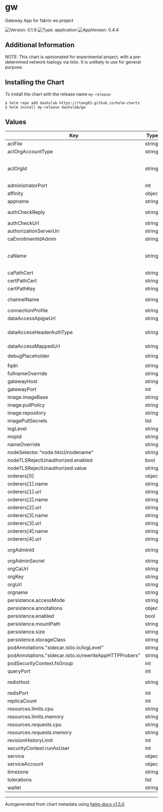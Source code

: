 # gw

Gateway App for fabric-es project

![Version: 0.1.9](https://img.shields.io/badge/Version-0.1.9-informational?style=flat-square) ![Type: application](https://img.shields.io/badge/Type-application-informational?style=flat-square) ![AppVersion: 0.4.4](https://img.shields.io/badge/AppVersion-0.4.4-informational?style=flat-square)

## Additional Information

NOTE: This chart is opinionated for experimental project; with a pre-determined network toplogy via Istio. It is unlikely to use for general purpose.

## Installing the Chart

To install the chart with the release name `my-release`:

```console
$ helm repo add dashslab https://rtang03.github.io/helm-charts
$ helm install my-release dashslab/gw
```

## Values

| Key | Type | Default | Description |
|-----|------|---------|-------------|
| aclFile | string | internal value | Fixture |
| aclOrgAccountType | string | `"consumer"` | No info |
| aclOrgId | string | `"CDI_PARTICIPANT_000001"` | Emali Consent Flow App Param |
| administratorPort | int | internal value | Fixture |
| affinity | object | internal value | Fixture |
| appname | string | internal value | Fixture |
| authCheckReply | string | `"Unauthorized"` | used by Init Container |
| authCheckUrl | string | `"https://example.com"` |  |
| authorizationServerUri | string | `"https://example.com"` |  |
| caEnrollmentIdAdmin | string | internal value | Fixture |
| caName | string | `"enrollment-ca-ORG"` | format: enrollment-ca-ORGNAME |
| caPathCert | string | internal value | Fixture |
| certPathCert | string | internal value | Fixture |
| certPathKey | string | internal value | Fixture |
| channelName | string | `"cdi-testnet"` | Channel name |
| connectionProfile | string | internal valu | Fixture |
| dataAccessApigwUrl | string | `"https://example.com"` |  |
| dataAccessHeaderAuthType | string | `"Bearer"` | only supported "Bearer" |
| dataAccessMappedUrl | string | `"https://example.com"` |  |
| debugPlaceholder | string | `"queryHandler:* ioredis:redis gw-lib:*"` |  |
| fqdn | string | `"https://example.com"` |  |
| fullnameOverride | string | internal value | Fixture |
| gatewayHost | string | `"https://example.com"` |  |
| gatewayPort | int | internal value | Fixture |
| image.imageBase | string | `"gw-data-consumer"` |  |
| image.pullPolicy | string | `"IfNotPresent"` |  |
| image.repository | string | `"hktfp5/cdi-samples"` |  |
| imagePullSecrets | list | internal value | Fixture |
| logLevel | string | `"debug"` | info | debug |
| mspid | string | `"MSPID"` | MSP ID |
| nameOverride | string | internal value | Fixture |
| nodeSelector."node.hkicl/nodename" | string | `"node2"` |  |
| nodeTLSRejectUnauthorized.enabled | bool | `false` |  |
| nodeTLSRejectUnauthorized.value | string | `"0"` |  |
| orderers[0] | object | internal value | Fixture |
| orderers[1].name | string | `"orderer1-org0"` |  |
| orderers[1].url | string | `"grpcs://o1.org0.com:7050"` |  |
| orderers[2].name | string | `"orderer2-org0"` |  |
| orderers[2].url | string | `"grpcs://o2.org0.com:7050"` |  |
| orderers[3].name | string | `"orderer3-org0"` |  |
| orderers[3].url | string | `"grpcs://o3.org0.com:7050"` |  |
| orderers[4].name | string | `"orderer4-org0"` |  |
| orderers[4].url | string | `"grpcs://o4.org0.com:7050"` |  |
| orgAdminId | string | `"myadmin"` | Organization admin ID |
| orgAdminSecret | string | `"xxxxx"` |  |
| orgCaUrl | string | `"https://example.com"` |  |
| orgKey | string | internal value | Fixture |
| orgUrl | string | `"https://example.com"` |  |
| orgname | string | `"ORGNAME"` |  |
| persistence.accessMode | string | internal value | Fixture |
| persistence.annotations | object | internal value | Fixture |
| persistence.enabled | bool | internal value | Fixture |
| persistence.mountPath | string | internal value | Fixture |
| persistence.size | string | `"50Mi"` |  |
| persistence.storageClass | string | internal value | Fixture |
| podAnnotations."sidecar.istio.io/logLevel" | string | `"warning"` |  |
| podAnnotations."sidecar.istio.io/rewriteAppHTTPProbers" | string | internal value | Fixture |
| podSecurityContext.fsGroup | int | `1000` |  |
| queryPort | int | internal value | Fixture |
| redisHost | string | `"redisearch-ORGNAME"` | istio VS or k8s service |
| redisPort | int | internal value | Fixture |
| replicaCount | int | internal value | Fixture |
| resources.limits.cpu | string | `"500m"` |  |
| resources.limits.memory | string | `"3Gi"` |  |
| resources.requests.cpu | string | `"100m"` |  |
| resources.requests.memory | string | `"1Gi"` |  |
| revisionHistoryLimit | int | `15` |  |
| securityContext.runAsUser | int | `1000` |  |
| service | object | internal value | Fixture |
| serviceAccount | object | internal value | Fixture |
| timezone | string | `"Asia/Hong_Kong"` |  |
| tolerations | list | internal value | Fixture |
| wallet | string | internal value | Fixture |

----------------------------------------------
Autogenerated from chart metadata using [helm-docs v1.5.0](https://github.com/norwoodj/helm-docs/releases/v1.5.0)
